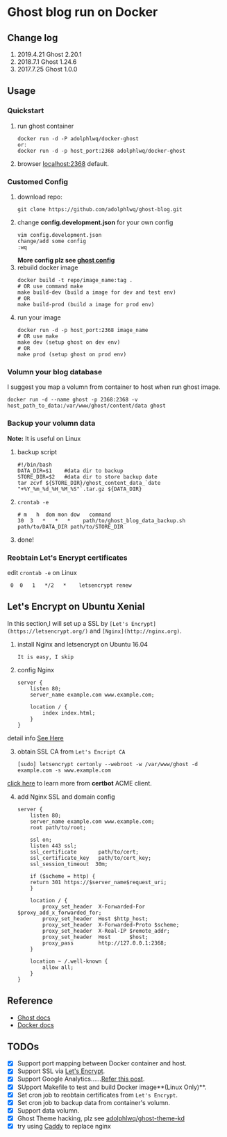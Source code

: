 # Ghost blog run on Docker

## Change log
1. 2019.4.21 Ghost 2.20.1
1. 2018.7.1 Ghost 1.24.6
2. 2017.7.25 Ghost 1.0.0

## Usage
### Quickstart
1. run ghost container
    ```shell
    docker run -d -P adolphlwq/docker-ghost
    or:
    docker run -d -p host_port:2368 adolphlwq/docker-ghost
    ```
2. browser [localhost:2368](localhost:2368) default.

### Customed Config
1. download repo:
    ```
    git clone https://github.com/adolphlwq/ghost-blog.git
    ```
2. change **config.development.json** for your own config
    ```
    vim config.development.json
    change/add some config
    :wq
    ```
    **More config plz see [ghost config](https://docs.ghost.org/docs/configuring-ghost#section-custom-configuration-files)**
3. rebuild docker image
    ```
    docker build -t repo/image_name:tag .
    # OR use command make
    make build-dev (build a image for dev and test env)
    # OR
    make build-prod (build a image for prod env)
    ```
4. run your image
    ```
    docker run -d -p host_port:2368 image_name
    # OR use make
    make dev (setup ghost on dev env)
    # OR
    make prod (setup ghost on prod env)
    ```

### Volumn your blog database
I suggest you map a volumn from container to host when run ghost image.
```
docker run -d --name ghost -p 2368:2368 -v host_path_to_data:/var/www/ghost/content/data ghost
```

### Backup your volumn data
**Note:** It is useful on Linux
1. backup script
    ```shell
    #!/bin/bash
    DATA_DIR=$1    #data dir to backup
    STORE_DIR=$2   #data dir to store backup date
    tar zcvf ${STORE_DIR}/ghost_content_data_`date "+%Y_%m_%d_%H_%M_%S"`.tar.gz ${DATA_DIR}
    ```
2. `crontab -e`
    ```shell
    # m   h  dom mon dow   command
    30  3   *   *   *    path/to/ghost_blog_data_backup.sh path/to/DATA_DIR path/to/STORE_DIR
    ```
3. done!

### Reobtain Let's Encrypt certificates
edit `crontab -e` on Linux
```shell
 0  0   1   */2   *    letsencrypt renew
```

## Let's Encrypt on Ubuntu Xenial
In this section,I will set up a SSL by `[Let's Encrypt](https://letsencrypt.org/)` and `[Nginx](http://nginx.org)`.

1. install Nginx and letsencrypt on Ubuntu 16.04
    ```
    It is easy, I skip
    ```
2. config Nginx
    ```
    server {
        listen 80;
        server_name example.com www.example.com;

        location / {
            index index.html;
        }
    }
    ```
detail info [See Here](https://github.com/adolphlwq/lwqBlog/blob/master/SSL/nginx_ssl_for_ghost.conf)

3. obtain SSL CA from `Let's Encript CA`
    ```
    [sudo] letsencrypt certonly --webroot -w /var/www/ghost -d example.com -s www.example.com
    ```
[click here](https://certbot.eff.org) to learn more from **certbot** ACME client.

4. add Nginx SSL and domain config
    ```
    server {
        listen 80;
        server_name example.com www.example.com;
        root path/to/root;

        ssl on;
        listen 443 ssl;
        ssl_certificate       path/to/cert;
        ssl_certificate_key   path/to/cert_key;
        ssl_session_timeout  30m;
        
        if ($scheme = http) {
        return 301 https://$server_name$request_uri;
        }
        
        location / {
            proxy_set_header  X-Forwarded-For $proxy_add_x_forwarded_for;
            proxy_set_header  Host $http_host;
            proxy_set_header  X-Forwarded-Proto $scheme;
            proxy_set_header  X-Real-IP $remote_addr;
            proxy_set_header  Host      $host;
            proxy_pass        http://127.0.0.1:2368;
        }
        
        location ~ /.well-known {
            allow all;
        }
    }
    ```

## Reference
- [Ghost docs](https://ghost.org/developer/)
- [Docker docs](http://docs.docker.com/)

## TODOs
- [X] Support port mapping between Docker container and host.
- [X] Support SSL via [Let's Encrypt](https://letsencrypt.org/).
- [X] Support Google Analytics......[Refer this post](https://www.ghostforbeginners.com/how-to-add-google-analytics-to-ghost/).
- [X] SUpport Makefile to test and build Docker image**(Linux Only)**.
- [X] Set cron job to reobtain certificates from `Let's Encrypt`.
- [X] Set cron job to backup data from container's volumn.
- [X] Support data volumn.
- [X] Ghost Theme hacking, plz see [adolphlwq/ghost-theme-kd](https://github.com/adolphlwq/ghost-theme-kd)
- [X] try using [Caddy](https://github.com/mholt/caddy) to replace nginx
